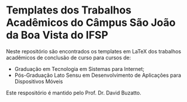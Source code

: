# Templates dos Trabalhos Acadêmicos do Câmpus São João da Boa Vista do IFSP

Neste repositório são encontrados os templates em LaTeX dos trabalhos acadêmicos de conclusão de curso para cursos de:
 
 - Graduação em Tecnologia em Sistemas para Internet;
 - Pós-Graduação Lato Sensu em Desenvolvimento de Aplicações para Dispositivos Móveis

Este respositório é mantido pelo Prof. Dr. David Buzatto.